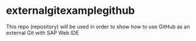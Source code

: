 # externalgitexamplegithub
This repo (repository) will be used in order to show how to use GitHub as an external Git with SAP Web IDE
